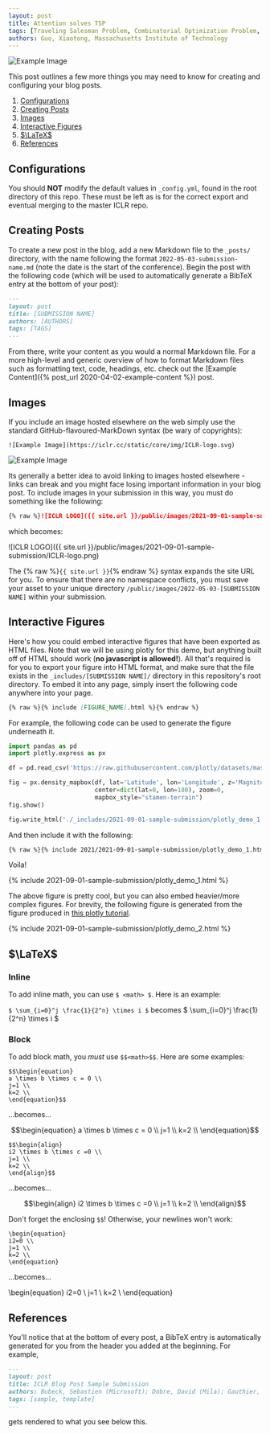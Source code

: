 ```yaml
---
layout: post
title: Attention solves TSP
tags: [Traveling Salesman Problem, Combinatorial Optimization Problem, Attention Network]
authors: Guo, Xiaotong, Massachusetts Institute of Technology
---
```


![Example Image](https://iclr.cc/static/core/img/ICLR-logo.svg)

This post outlines a few more things you may need to know for creating and configuring your blog posts.

1. [Configurations](#configurations)
2. [Creating Posts](#creating-posts)
3. [Images](#images)
4. [Interactive Figures](#interactive-figures)
5. [$\LaTeX\$](#latex)
6. [References](#references)

## Configurations

You should **NOT** modify the default values in `_config.yml`, found in the root directory of this repo.
These must be left as is for the correct export and eventual merging to the master ICLR repo.

## Creating Posts

To create a new post in the blog, add a new Markdown file to the `_posts/` directory, with the name
following the format `2022-05-03-submission-name.md` (note the date is the start of the conference).
Begin the post with the following code (which will be used to automatically generate a BibTeX entry
at the bottom of your post):

```markdown
---
layout: post
title: [SUBMISSION NAME]
authors: [AUTHORS]
tags: [TAGS]
---
```

From there, write your content as you would a normal Markdown file.
For a more high-level and generic overview of how to format Markdown files such as formatting text,
code, headings, etc. check out the [Example Content]({% post_url 2020-04-02-example-content %}) post.

## Images

If you include an image hosted elsewhere on the web simply use the standard GitHub-flavoured-MarkDown
syntax (be wary of copyrights):

```
![Example Image](https://iclr.cc/static/core/img/ICLR-logo.svg)
```

![Example Image](https://iclr.cc/static/core/img/ICLR-logo.svg)


Its generally a better idea to avoid linking to images hosted elsewhere - links can break and you
might face losing important information in your blog post.
To include images in your submission in this way, you must do something like the following:

```markdown
{% raw %}![ICLR LOGO]({{ site.url }}/public/images/2021-09-01-sample-submission/ICLR-logo.png){% endraw %}
```

which becomes:

![ICLR LOGO]({{ site.url }}/public/images/2021-09-01-sample-submission/ICLR-logo.png)

The {% raw %}`{{ site.url }}`{% endraw %} syntax expands the site URL for you.
To ensure that there are no namespace conflicts, you must save your asset to your unique directory
`/public/images/2022-05-03-[SUBMISSION NAME]` within your submission.

## Interactive Figures

Here's how you could embed interactive figures that have been exported as HTML files.
Note that we will be using plotly for this demo, but anything built off of HTML should work
(**no javascript is allowed!**).
All that's required is for you to export your figure into HTML format, and make sure that the file
exists in the `_includes/[SUBMISSION NAME]/` directory in this repository's root directory.
To embed it into any page, simply insert the following code anywhere into your page.

```markdown
{% raw %}{% include [FIGURE_NAME].html %}{% endraw %}
```

For example, the following code can be used to generate the figure underneath it.

```python
import pandas as pd
import plotly.express as px

df = pd.read_csv('https://raw.githubusercontent.com/plotly/datasets/master/earthquakes-23k.csv')

fig = px.density_mapbox(df, lat='Latitude', lon='Longitude', z='Magnitude', radius=10,
                        center=dict(lat=0, lon=180), zoom=0,
                        mapbox_style="stamen-terrain")
fig.show()

fig.write_html('./_includes/2021-09-01-sample-submission/plotly_demo_1.html')
```

And then include it with the following:

```markdown
{% raw %}{% include 2021/2021-09-01-sample-submission/plotly_demo_1.html %}{% endraw %}
```

Voila!

{% include 2021-09-01-sample-submission/plotly_demo_1.html %}


The above figure is pretty cool, but you can also embed heavier/more complex figures.
For brevity, the following figure is generated from the figure produced in
[this plotly tutorial](https://plotly.com/python/dropdowns/).

{% include 2021-09-01-sample-submission/plotly_demo_2.html %}


## $\LaTeX$

### Inline

To add inline math, you can use `$ <math> $`. Here is an example:


`$ \sum_{i=0}^j \frac{1}{2^n} \times i $` becomes
$ \sum_{i=0}^j \frac{1}{2^n} \times i $

### Block

To add block math, you *must* use `$$<math>$$`. Here are some examples:

```
$$\begin{equation}
a \times b \times c = 0 \\
j=1 \\
k=2 \\
\end{equation}$$
```

...becomes...

$$\begin{equation}
a \times b \times c = 0 \\
j=1 \\
k=2 \\
\end{equation}$$

```
$$\begin{align}
i2 \times b \times c =0 \\
j=1 \\
k=2 \\
\end{align}$$
```

...becomes...

$$\begin{align}
i2 \times b \times c =0 \\
j=1 \\
k=2 \\
\end{align}$$

Don't forget the enclosing `$$`! Otherwise, your newlines won't work:

```
\begin{equation}
i2=0 \\
j=1 \\
k=2 \\
\end{equation}
```

...becomes...

\begin{equation}
i2=0 \\
j=1 \\
k=2 \\
\end{equation}


## References

You'll notice that at the bottom of every post, a BibTeX entry is automatically generated for
you from the header you added at the beginning.
For example,

```markdown
---
layout: post
title: ICLR Blog Post Sample Submission
authors: Bubeck, Sebastien (Microsoft); Dobre, David (Mila); Gauthier, Charlie (Mila); Gidel, Gauthier (Mila); Vernade, Claire (DeepMind)
tags: [sample, template]
---
```

gets rendered to what you see below this.
